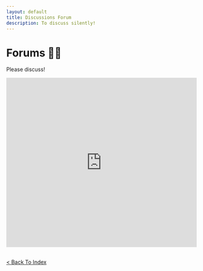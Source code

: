 ```yaml
---
layout: default
title: Discussions Forum
description: To discuss silently!
---
```


# Forums 🐻‍❄️
Please discuss!

<iframe src="https://www5.cbox.ws/box/?boxid=950457&boxtag=iB7qgo" width="100%" height="450" allowtransparency="yes" allow="autoplay" frameborder="0" marginheight="0" marginwidth="0" scrolling="auto"></iframe>	
<br />
<br />

[< Back To Index](../)
